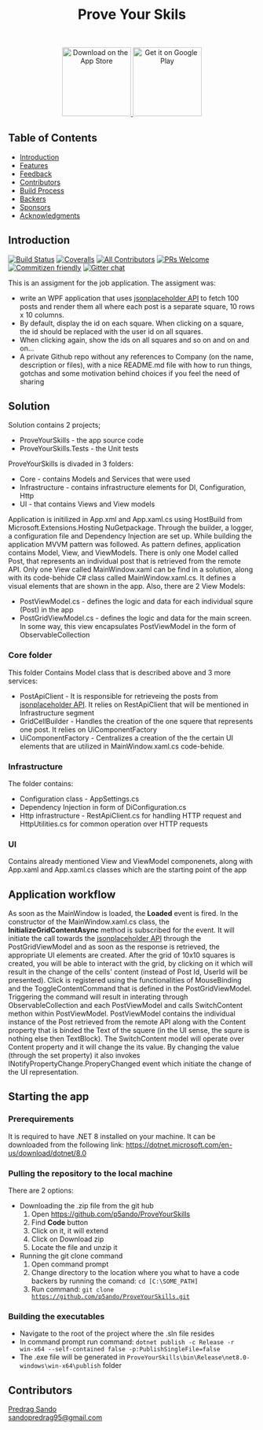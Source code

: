 <h1 align="center"> Prove Your Skils </h1> <br>

<p align="center">
  <a href="https://itunes.apple.com/us/app/gitpoint/id1251245162?mt=8">
    <img alt="Download on the App Store" title="App Store" src="http://i.imgur.com/0n2zqHD.png" width="140">
  </a>

  <a href="https://play.google.com/store/apps/details?id=com.gitpoint">
    <img alt="Get it on Google Play" title="Google Play" src="http://i.imgur.com/mtGRPuM.png" width="140">
  </a>
</p>

<!-- START doctoc generated TOC please keep comment here to allow auto update -->
<!-- DON'T EDIT THIS SECTION, INSTEAD RE-RUN doctoc TO UPDATE -->
## Table of Contents

- [Introduction](#introduction)
- [Features](#features)
- [Feedback](#feedback)
- [Contributors](#contributors)
- [Build Process](#build-process)
- [Backers](#backers-)
- [Sponsors](#sponsors-)
- [Acknowledgments](#acknowledgments)

<!-- END doctoc generated TOC please keep comment here to allow auto update -->

## Introduction

[![Build Status](https://img.shields.io/travis/gitpoint/git-point.svg?style=flat-square)](https://travis-ci.org/gitpoint/git-point)
[![Coveralls](https://img.shields.io/coveralls/github/gitpoint/git-point.svg?style=flat-square)](https://coveralls.io/github/gitpoint/git-point)
[![All Contributors](https://img.shields.io/badge/all_contributors-73-orange.svg?style=flat-square)](./CONTRIBUTORS.md)
[![PRs Welcome](https://img.shields.io/badge/PRs-welcome-brightgreen.svg?style=flat-square)](http://makeapullrequest.com)
[![Commitizen friendly](https://img.shields.io/badge/commitizen-friendly-brightgreen.svg?style=flat-square)](http://commitizen.github.io/cz-cli/)
[![Gitter chat](https://img.shields.io/badge/chat-on_gitter-008080.svg?style=flat-square)](https://gitter.im/git-point)

This is an assigment for the job application. The assigment was: 
- write an WPF application that uses [jsonplaceholder API](http://jsonplaceholder.typicode.com/) to fetch 100 posts and render them all where each post is a separate square, 10 rows x 10
columns.
- By default, display the id on each square. When clicking on a square, the id should be replaced with the user id on all squares.
- When clicking again, show the ids on all squares and so on and on and on...
- A private Github repo without any references to Company (on the name, description or files), with a nice
README.md file with how to run things, gotchas and some motivation behind choices if you feel the
need of sharing

## Solution
Solution contains 2 projects;
- ProveYourSkills - the app source code
- ProveYourSkills.Tests - the Unit tests

ProveYourSkills is divaded in 3 folders:
- Core - contains Models and Services that were used
- Infrastructure - contains infrastructure elements for DI, Configuration, Http
- UI - that contains Views and View models


Application is initilized in App.xml and App.xaml.cs using HostBuild from Microsoft.Extensions.Hosting NuGetpackage. Through the builder, a logger, a configuration file and Dependency Injection are set up.
While building the application MVVM pattern was followed. As pattern defines, application contains Model, View, and ViewModels.
There is only one Model called Post, that represents an individual post that is retrieved from the remote API.
Only one View called MainWindow.xaml can be find in a solution, along with its code-behide C# class called MainWindow.xaml.cs. It defines a visual elements that are shown in the app.
Also, there are 2 View Models:
- PostViewModel.cs - defines the logic and data for each individual squre (Post) in the app
- PostGridViewModel.cs - defines the logic and data for the main screen. In some way, this view encapsulates PostViewModel in the form of ObservableCollection

### Core folder
This folder Contains Model class that is described above and 3 more services:
- PostApiClient - It is responsible for retrieveing the posts from [jsonplaceholder API](http://jsonplaceholder.typicode.com/). It relies on RestApiClient that will be mentioned in Infrastructure segment
- GridCellBuilder - Handles the creation of the one squere that represents one post. It relies on UiComponentFactory
- UiComponentFactory - Centralizes a creation of the the certain UI elements that are utilized in MainWindow.xaml.cs code-behide.

### Infrastructure
The folder contains:
- Configuration class - AppSettings.cs
- Dependency Injection in form of DiConfiguration.cs
- Http infrastructure - RestApiClient.cs for handling HTTP request and HttpUtilities.cs for common operation over HTTP requests 


### UI
Contains already mentioned View and ViewModel componenets, along with App.xaml and App.xaml.cs classes which are the starting point of the app

## Application workflow
As soon as the MainWindow is loaded, the <b>Loaded</b> event is fired. In the constructor of the MainWindow.xaml.cs class, the <b>InitializeGridContentAsync</b> method is subscribed for the event.
It will initiate the call towards the [jsonplaceholder API](http://jsonplaceholder.typicode.com/) through the PostGridViewModel and as soon as the response is 
retrieved, the appropriate UI elements are created.
After the grid of 10x10 squares is created, you will be able to interact with the grid, by clicking on it which will result in the change of the cells' content (instead of Post Id, UserId will be presented).
Click is registered using the functionalities of MouseBinding and the ToggleContentCommand that is defined in the PostGridViewModel. Triggering the command will result in interating through ObservableCollection and each PostViewModel
and calls SwitchContent methon within PostViewModel. PostViewModel contains the individual instance of the Post retrieved from the remote API along with the Content property that is binded the Text of the squere (in the UI sense, the squre is nothing else then TextBlock).
The SwitchContent model will operate over Content property and it will change the its value. By changing the value (through the set property) it also invokes INotifyPropertyChange.ProperyChanged event which 
initiate the change of the UI representation.

## Starting the app
### Prerequirements
It is required to have .NET 8 installed on your machine. It can be downloaded from the following link: https://dotnet.microsoft.com/en-us/download/dotnet/8.0
### Pulling the repository to the local machine
There are 2 options:
- Downloading the .zip file from the git hub
    1. Open https://github.com/p5ando/ProveYourSkills
    2. Find <b>Code</b> button
    3. Click on it, it will extend
    4. Click on Download zip
    5. Locate the file and unzip it
- Running the git clone command
    1. Open command prompt
    2. Change directory to the location where you what to have a code backers by running the comand: <code>cd [C:\\SOME_PATH]</code>
    3. Run command: <code>git clone https://github.com/p5ando/ProveYourSkills.git</code>
### Building the executables
- Navigate to the root of the project where the .sln file resides
- In command prompt run command: <code>dotnet publish -c Release -r win-x64 --self-contained false -p:PublishSingleFile=false</code>
- The .exe file will be generated in <code>ProveYourSkills\bin\Release\net8.0-windows\win-x64\publish</code> folder

## Contributors

[Predrag Sando](https://github.com/p5ando/ProveYourSkills) 
<br>
sandopredrag95@gmail.com 

